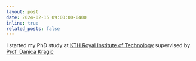 ```yaml
---
layout: post
date: 2024-02-15 09:00:00-0400
inline: true
related_posts: false
---
```


I started my PhD study at <a href="https://www.kth.se/">KTH Royal Institute of Technology</a> supervised by <a href="https://www.kth.se/profile/dani/">Prof. Danica Kragic</a>
